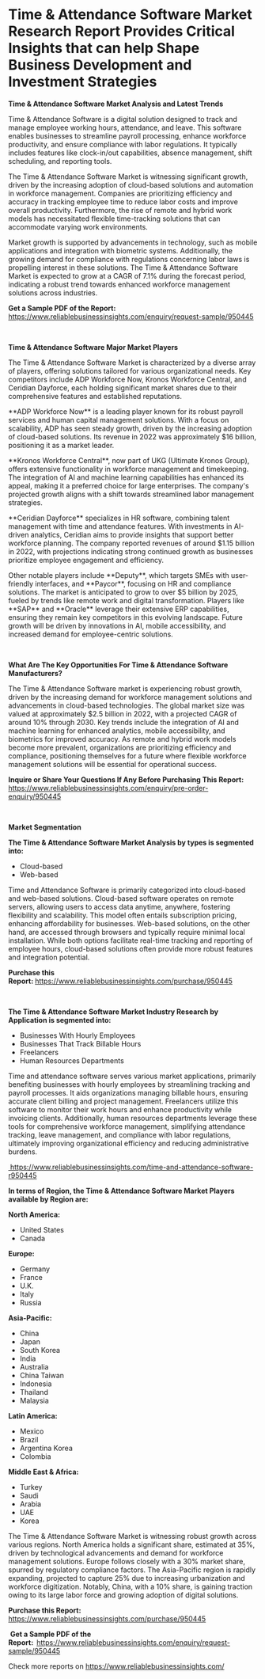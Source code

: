 <p><h1>Time & Attendance Software Market Research Report Provides Critical Insights that can help Shape Business Development and Investment Strategies</h1></p><p><strong>Time & Attendance Software Market Analysis and Latest Trends</strong></p>
<p><p>Time & Attendance Software is a digital solution designed to track and manage employee working hours, attendance, and leave. This software enables businesses to streamline payroll processing, enhance workforce productivity, and ensure compliance with labor regulations. It typically includes features like clock-in/out capabilities, absence management, shift scheduling, and reporting tools.</p><p>The Time & Attendance Software Market is witnessing significant growth, driven by the increasing adoption of cloud-based solutions and automation in workforce management. Companies are prioritizing efficiency and accuracy in tracking employee time to reduce labor costs and improve overall productivity. Furthermore, the rise of remote and hybrid work models has necessitated flexible time-tracking solutions that can accommodate varying work environments.</p><p>Market growth is supported by advancements in technology, such as mobile applications and integration with biometric systems. Additionally, the growing demand for compliance with regulations concerning labor laws is propelling interest in these solutions. The Time & Attendance Software Market is expected to grow at a CAGR of 7.1% during the forecast period, indicating a robust trend towards enhanced workforce management solutions across industries.</p></p>
<p><strong>Get a Sample PDF of the Report:&nbsp;</strong> <a href="https://www.reliablebusinessinsights.com/enquiry/request-sample/950445?utm_campaign=2289&utm_medium=2&utm_source=Github&utm_content=ia&utm_term=06032025&utm_id=time-attendance-software">https://www.reliablebusinessinsights.com/enquiry/request-sample/950445</a></p>
<p>&nbsp;</p>
<p><strong>Time & Attendance Software Major Market Players</strong></p>
<p><p>The Time & Attendance Software Market is characterized by a diverse array of players, offering solutions tailored for various organizational needs. Key competitors include ADP Workforce Now, Kronos Workforce Central, and Ceridian Dayforce, each holding significant market shares due to their comprehensive features and established reputations.</p><p>**ADP Workforce Now** is a leading player known for its robust payroll services and human capital management solutions. With a focus on scalability, ADP has seen steady growth, driven by the increasing adoption of cloud-based solutions. Its revenue in 2022 was approximately $16 billion, positioning it as a market leader.</p><p>**Kronos Workforce Central**, now part of UKG (Ultimate Kronos Group), offers extensive functionality in workforce management and timekeeping. The integration of AI and machine learning capabilities has enhanced its appeal, making it a preferred choice for large enterprises. The company's projected growth aligns with a shift towards streamlined labor management strategies.</p><p>**Ceridian Dayforce** specializes in HR software, combining talent management with time and attendance features. With investments in AI-driven analytics, Ceridian aims to provide insights that support better workforce planning. The company reported revenues of around $1.15 billion in 2022, with projections indicating strong continued growth as businesses prioritize employee engagement and efficiency.</p><p>Other notable players include **Deputy**, which targets SMEs with user-friendly interfaces, and **Paycor**, focusing on HR and compliance solutions. The market is anticipated to grow to over $5 billion by 2025, fueled by trends like remote work and digital transformation. Players like **SAP** and **Oracle** leverage their extensive ERP capabilities, ensuring they remain key competitors in this evolving landscape. Future growth will be driven by innovations in AI, mobile accessibility, and increased demand for employee-centric solutions.</p></p>
<p>&nbsp;</p>
<p><strong>What Are The Key Opportunities For Time & Attendance Software Manufacturers?</strong></p>
<p><p>The Time & Attendance Software market is experiencing robust growth, driven by the increasing demand for workforce management solutions and advancements in cloud-based technologies. The global market size was valued at approximately $2.5 billion in 2022, with a projected CAGR of around 10% through 2030. Key trends include the integration of AI and machine learning for enhanced analytics, mobile accessibility, and biometrics for improved accuracy. As remote and hybrid work models become more prevalent, organizations are prioritizing efficiency and compliance, positioning themselves for a future where flexible workforce management solutions will be essential for operational success.</p></p>
<p><strong>Inquire or Share Your Questions If Any Before Purchasing This Report:</strong> <a href="https://www.reliablebusinessinsights.com/enquiry/pre-order-enquiry/950445?utm_campaign=2289&utm_medium=2&utm_source=Github&utm_content=ia&utm_term=06032025&utm_id=time-attendance-software">https://www.reliablebusinessinsights.com/enquiry/pre-order-enquiry/950445</a></p>
<p>&nbsp;</p>
<p><strong>Market Segmentation</strong></p>
<p><strong>The Time & Attendance Software Market Analysis by types is segmented into:</strong></p>
<p><ul><li>Cloud-based</li><li>Web-based</li></ul></p>
<p><p>Time and Attendance Software is primarily categorized into cloud-based and web-based solutions. Cloud-based software operates on remote servers, allowing users to access data anytime, anywhere, fostering flexibility and scalability. This model often entails subscription pricing, enhancing affordability for businesses. Web-based solutions, on the other hand, are accessed through browsers and typically require minimal local installation. While both options facilitate real-time tracking and reporting of employee hours, cloud-based solutions often provide more robust features and integration potential.</p></p>
<p><strong>Purchase this Report:&nbsp;</strong><a href="https://www.reliablebusinessinsights.com/purchase/950445?utm_campaign=2289&utm_medium=2&utm_source=Github&utm_content=ia&utm_term=06032025&utm_id=time-attendance-software">https://www.reliablebusinessinsights.com/purchase/950445</a></p>
<p>&nbsp;</p>
<p><strong>The Time & Attendance Software Market Industry Research by Application is segmented into:</strong></p>
<p><ul><li>Businesses With Hourly Employees</li><li>Businesses That Track Billable Hours</li><li>Freelancers</li><li>Human Resources Departments</li></ul></p>
<p><p>Time and attendance software serves various market applications, primarily benefiting businesses with hourly employees by streamlining tracking and payroll processes. It aids organizations managing billable hours, ensuring accurate client billing and project management. Freelancers utilize this software to monitor their work hours and enhance productivity while invoicing clients. Additionally, human resources departments leverage these tools for comprehensive workforce management, simplifying attendance tracking, leave management, and compliance with labor regulations, ultimately improving organizational efficiency and reducing administrative burdens.</p></p>
<p><a href="https://www.reliablebusinessinsights.com/time-and-attendance-software-r950445?utm_campaign=2289&utm_medium=2&utm_source=Github&utm_content=ia&utm_term=06032025&utm_id=time-attendance-software">&nbsp;https://www.reliablebusinessinsights.com/time-and-attendance-software-r950445</a></p>
<p><strong>In terms of Region, the Time & Attendance Software Market Players available by Region are:</strong></p>
<p>
    <p> <strong> North America: </strong>
        <ul>
            <li>United States</li>
            <li>Canada</li>
        </ul>
        </p> 
    <p> <strong> Europe: </strong>
        <ul>
            <li>Germany</li>
            <li>France</li>
            <li>U.K.</li>
            <li>Italy</li>
            <li>Russia</li>
        </ul>
        </p> 
    <p> <strong> Asia-Pacific: </strong>
        <ul>
            <li>China</li>
            <li>Japan</li>
            <li>South Korea</li>
            <li>India</li>
            <li>Australia</li>
            <li>China Taiwan</li>
            <li>Indonesia</li>
            <li>Thailand</li>
            <li>Malaysia</li>
        </ul>
        </p> 
    <p> <strong> Latin America: </strong>
        <ul>
            <li>Mexico</li>
            <li>Brazil</li>
            <li>Argentina Korea</li>
            <li>Colombia</li>
        </ul>
        </p> 
    <p> <strong> Middle East & Africa: </strong>
        <ul>
            <li>Turkey</li>
            <li>Saudi</li>
            <li>Arabia</li>
            <li>UAE</li>
            <li>Korea</li>
        </ul>
    </p>
    </p>
<p><p>The Time & Attendance Software Market is witnessing robust growth across various regions. North America holds a significant share, estimated at 35%, driven by technological advancements and demand for workforce management solutions. Europe follows closely with a 30% market share, spurred by regulatory compliance factors. The Asia-Pacific region is rapidly expanding, projected to capture 25% due to increasing urbanization and workforce digitization. Notably, China, with a 10% share, is gaining traction owing to its large labor force and growing adoption of digital solutions.</p></p>
<p><strong>Purchase this Report: </strong><a href="https://www.reliablebusinessinsights.com/purchase/950445?utm_campaign=2289&utm_medium=2&utm_source=Github&utm_content=ia&utm_term=06032025&utm_id=time-attendance-software">https://www.reliablebusinessinsights.com/purchase/950445</a></p>
<p>&nbsp;<strong>Get a Sample PDF of the Report:&nbsp;&nbsp;</strong><a href="https://www.reliablebusinessinsights.com/enquiry/request-sample/950445?utm_campaign=2289&utm_medium=2&utm_source=Github&utm_content=ia&utm_term=06032025&utm_id=time-attendance-software">https://www.reliablebusinessinsights.com/enquiry/request-sample/950445</a></p>
<p><strong></strong></p>
<p>Check more reports on <a href="https://www.reliablebusinessinsights.com/?utm_campaign=2289&utm_medium=2&utm_source=Github&utm_content=ia&utm_term=06032025&utm_id=time-attendance-software">https://www.reliablebusinessinsights.com/</a></p>